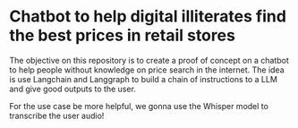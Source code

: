 # Chatbot to help digital illiterates find the best prices in retail stores

The objective on this repository is to create a proof of concept on a chatbot to help people without knowledge on price search in the internet. The idea is use Langchain and Langgraph to build a chain of instructions to a LLM and give good outputs to the user.

For the use case be more helpful, we gonna use the Whisper model to transcribe the user audio!